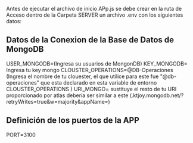Antes de ejecutar el archivo de inicio APp.js se debe crear en la ruta de Acceso dentro de la Carpeta SERVER un archivo .env con los siguientes datos:

## Datos de la Conexion de la Base de Datos de MongoDB
USER_MONGODB=(Ingresa su usuarios de MongonDB)
KEY_MONGODB= Ingresa tu key mongo
CLOUSTER_OPERATIONS=@DB-Operaciones (Ingresa el nombre de tu clouester, el que utilice para este fue "@db-operaciones" que esta declarado en esta variable de entorno CLOUSTER_OPERATIONS )
URI_MONGO=  sustituye el resto de tu URI proporcionado por atlas debería ser similar a este (.ktjoy.mongodb.net/?retryWrites=true&w=majority&appName=)

## Definición de los puertos de la APP
PORT=3100